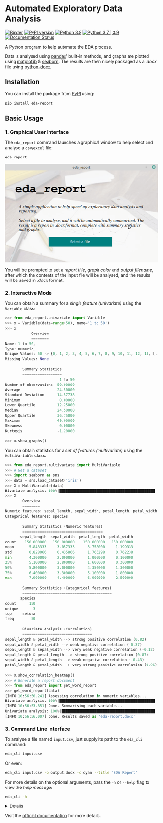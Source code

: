 # Automated Exploratory Data Analysis

[![Binder](https://mybinder.org/badge_logo.svg)](https://mybinder.org/v2/gh/Tim-Abwao/auto-eda/HEAD?filepath=eda_report%20basics.ipynb)
[![PyPI version](https://badge.fury.io/py/eda-report.svg)](https://badge.fury.io/py/eda-report)
[![Python 3.8](https://github.com/Tim-Abwao/auto-eda/actions/workflows/run-tests.yml/badge.svg)](https://github.com/Tim-Abwao/auto-eda/actions/workflows/run-tests.yml)
[![Python 3.7 | 3.9](https://github.com/Tim-Abwao/auto-eda/actions/workflows/test-python3.7-3.9.yml/badge.svg)](https://github.com/Tim-Abwao/auto-eda/actions/workflows/test-python3.7-3.9.yml)
[![Documentation Status](https://readthedocs.org/projects/eda-report/badge/?version=latest)](https://eda-report.readthedocs.io/en/latest/?badge=latest)

A Python program to help automate the EDA process.

Data is analysed using [pandas][1]' built-in methods, and graphs are plotted using [matplotlib][3] & [seaborn][4]. The results are then nicely packaged as a *.docx* file using [python-docx][5].

## Installation

You can install the package from [PyPI][6] using:

```bash
pip install eda-report
```

## Basic Usage

### 1. Graphical User Interface

The `eda_report` command launches a graphical window to help select and analyse a `csv`/`excel` file:

```bash
eda_report
```

![screencast of the gui][screencast]

You will be prompted to set a *report title*, *graph color* and *output filename*, after which the contents of the input file will be analysed, and the results will be saved in *.docx* format.

### 2. Interactive Mode

You can obtain a summary for a *single feature (univariate)* using the `Variable` class:

```python
>>> from eda_report.univariate import Variable
>>> x = Variable(data=range(50), name='1 to 50')
>>> x
            Overview
            ========
Name: 1 to 50,
Type: numeric,
Unique Values: 50 -> {0, 1, 2, 3, 4, 5, 6, 7, 8, 9, 10, 11, 12, 13, [...],
Missing Values: None

        Summary Statistics
        ==================
                         1 to 50
Number of observations  50.00000
Average                 24.50000
Standard Deviation      14.57738
Minimum                  0.00000
Lower Quartile          12.25000
Median                  24.50000
Upper Quartile          36.75000
Maximum                 49.00000
Skewness                 0.00000
Kurtosis                -1.20000

>>> x.show_graphs()
```

You can obtain statistics for a *set of features (multivariate)* using the `MultiVariable` class:

```python
>>> from eda_report.multivariate import MultiVariable
>>> # Get a dataset
>>> import seaborn as sns
>>> data = sns.load_dataset('iris')
>>> X = MultiVariable(data)
Bivariate analysis: 100%|████████████████████████████████████████████| 6/6 [00:01<00:00,  3.85it/s]
>>> X
        Overview
        ========
Numeric features: sepal_length, sepal_width, petal_length, petal_width
Categorical features: species

        Summary Statistics (Numeric features)
        =====================================
       sepal_length  sepal_width  petal_length  petal_width
count    150.000000   150.000000    150.000000   150.000000
mean       5.843333     3.057333      3.758000     1.199333
std        0.828066     0.435866      1.765298     0.762238
min        4.300000     2.000000      1.000000     0.100000
25%        5.100000     2.800000      1.600000     0.300000
50%        5.800000     3.000000      4.350000     1.300000
75%        6.400000     3.300000      5.100000     1.800000
max        7.900000     4.400000      6.900000     2.500000

        Summary Statistics (Categorical features)
        =========================================
       species
count      150
unique       3
top     setosa
freq        50

        Bivariate Analysis (Correlation)
        ================================
sepal_length & petal_width --> strong positive correlation (0.82)
sepal_width & petal_width --> weak negative correlation (-0.37)
sepal_length & sepal_width --> very weak negative correlation (-0.12)
sepal_length & petal_length --> strong positive correlation (0.87)
sepal_width & petal_length --> weak negative correlation (-0.43)
petal_length & petal_width --> very strong positive correlation (0.96)

>>> X.show_correlation_heatmap()
>>> # Generate a report document
>>> from eda_report import get_word_report
>>> get_word_report(data)
[INFO 10:56:50.241] Assessing correlation in numeric variables...
Bivariate analysis: 100%|████████████████████████████████████████████| 6/6 [00:01<00:00,  3.89it/s]
[INFO 10:56:53.851] Done. Summarising each variable...
Univariate analysis: 100%|███████████████████████████████████████████| 5/5 [00:01<00:00,  2.52it/s]
[INFO 10:56:56.007] Done. Results saved as 'eda-report.docx' 
```

### 3. Command Line Interface

To analyse a file named `input.csv`, just supply its path to the `eda_cli` command:

```bash
eda_cli input.csv
```

Or even:

```bash
eda_cli input.csv -o output.docx -c cyan --title 'EDA Report'
```

For more details on the optional arguments, pass the `-h` or `--help` flag to view the *help message*:

```bash
eda_cli -h
```

<details>

```bash
usage: eda_cli [-h] [-o OUTFILE] [-t TITLE] [-c COLOR] infile

Get a basic EDA report in docx format.

positional arguments:
  infile                A .csv or .xlsx file to process.

optional arguments:
  -h, --help            show this help message and exit
  -o OUTFILE, --outfile OUTFILE
                        The output file (default: eda-report.docx)
  -t TITLE, --title TITLE
                        The top level heading in the report (default: Exploratory Data Analysis Report)
  -c COLOR, --color COLOR
                        A valid matplotlib color specifier (default: orangered)
```

</details>

Visit the [official documentation][docs] for more details.

[1]: https://pandas.pydata.org/
[2]: https://numpy.org/
[3]: https://matplotlib.org/
[4]: https://seaborn.pydata.org/
[5]: https://python-docx.readthedocs.io/en/latest/
[6]: https://pypi.org/project/eda_report/
[screencast]: https://raw.githubusercontent.com/Tim-Abwao/auto-eda/dev/docs/source/_static/screencast.gif
[docs]: https://eda-report.readthedocs.io/
